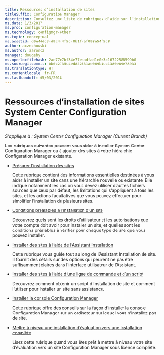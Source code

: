 ```yaml
---
title: Ressources d’installation de sites
titleSuffix: Configuration Manager
description: Consultez une liste de rubriques d’aide sur l’installation de System Center Configuration Manager ou l’ajout de sites à votre hiérarchie.
ms.date: 1/3/2017
ms.prod: configuration-manager
ms.technology: configmgr-other
ms.topic: conceptual
ms.assetid: d0e4ddc3-d9c4-4f5c-8b1f-af098e54f5c8
author: aczechowski
ms.author: aaroncz
manager: dougeby
ms.openlocfilehash: 2ae77e7bf34e77ecadfad1e0e3c16722588599b0
ms.sourcegitcommit: 0b0c2735c4ed822731ae069b4cc1380e89e78933
ms.translationtype: HT
ms.contentlocale: fr-FR
ms.lasthandoff: 05/03/2018
---
```

# <a name="resources-for-installing-system-center-configuration-manager-sites"></a>Ressources d’installation de sites System Center Configuration Manager

*S’applique à : System Center Configuration Manager (Current Branch)*

Les rubriques suivantes peuvent vous aider à installer System Center Configuration Manager ou à ajouter des sites à votre hiérarchie Configuration Manager existante.

- [Préparer l’installation des sites](prepare-to-install-sites.md)

  Cette rubrique contient des informations essentielles destinées à vous aider à installer un site dans une hiérarchie nouvelle ou existante. Elle indique notamment les cas où vous devez utiliser d’autres fichiers sources que ceux par défaut, les limitations qui s’appliquent à tous les sites, et les actions facultatives que vous pouvez effectuer pour simplifier l’installation de plusieurs sites.

- [Conditions préalables à l’installation d’un site](prerequisites-for-installing-sites.md)

  Découvrez quels sont les droits d’utilisateur et les autorisations que votre compte doit avoir pour installer un site, et quelles sont les conditions préalables à vérifier pour chaque type de site que vous pouvez installer.

- [Installer des sites à l’aide de l’Assistant Installation](use-the-setup-wizard-to-install-sites.md)

  Cette rubrique vous guide tout au long de l’Assistant Installation de site. Il fournit des détails sur des options qui peuvent ne pas être suffisamment claires dans l’interface utilisateur de l’Assistant.  

- [Installer des sites à l’aide d’une ligne de commande et d’un script](use-a-command-line-to-install-sites.md)

  Découvrez comment obtenir un script d’installation de site et comment l’utiliser pour installer un site sans assistance.

- [Installer la console Configuration Manager](install-consoles.md)

  Cette rubrique offre des conseils sur la façon d’installer la console Configuration Manager sur un ordinateur sur lequel vous n’installez pas de site.

- [Mettre à niveau une installation d’évaluation vers une installation complète](upgrade-an-evaluation-install-to-a-full-install.md)

  Lisez cette rubrique quand vous êtes prêt à mettre à niveau votre site d’évaluation vers un site Configuration Manager sous licence complète.

